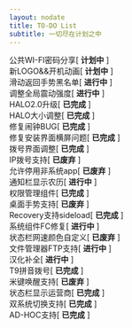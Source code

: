```yaml
---
layout: nodate
title: TO-DO List
subtitle: 一切尽在计划之中
---
```

公共WI-FI密码分享\[ __计划中__ \]  
新LOGO&&开机动画\[ __计划中__ \]  
滑动返回手势黑名单\[ __进行中__ \]  
调整全局震动强度\[ __进行中__ \]  
HALO2.0升级\[ __已完成__ \]  
HALO大小调整\[ __已完成__ \]  
修复闹钟BUG\[ __已完成__ \]  
修复安装界面横屏问题\[ __已完成__ \]  
拨号界面调整\[ __已完成__ \]  
IP拨号支持\[ __已废弃__ \]  
允许停用非系统app\[ __已废弃__ \]  
通知栏显示农历\[ __进行中__ \]  
权限管理组件\[ __已完成__ \]  
桌面手势支持\[ __已废弃__ \]  
Recovery支持sideload\[ __已完成__ \]  
系统组件FC修复\[ __进行中__ \]  
状态栏网速颜色自定义\[ __已废弃__ \]  
文件管理器FTP支持\[ __进行中__ \]  
汉化补全\[ __进行中__ \]  
T9拼音拨号\[ __已完成__ \]  
米键唤醒支持\[ __已废弃__ \]  
状态栏显示运营商\[ __已完成__ \]  
双系统切换支持\[ __已完成__ \]  
AD-HOC支持\[ __已完成__ \]  
